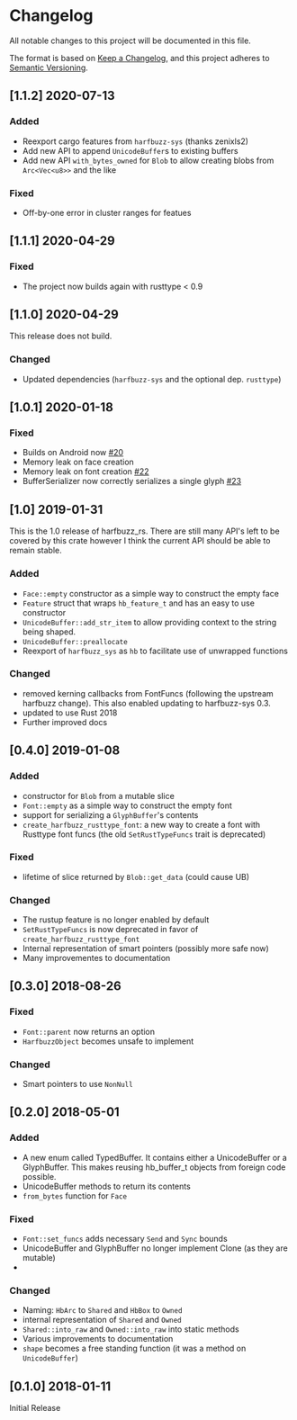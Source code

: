 # Changelog

All notable changes to this project will be documented in this file.

The format is based on [Keep a Changelog](https://keepachangelog.com/en/1.0.0/),
and this project adheres to [Semantic Versioning](https://semver.org/spec/v2.0.0.html).

## [1.1.2] 2020-07-13

### Added

- Reexport cargo features from `harfbuzz-sys` (thanks zenixls2)
- Add new API to append `UnicodeBuffer`s to existing buffers
- Add new API `with_bytes_owned` for `Blob` to allow creating blobs from `Arc<Vec<u8>>` and the like

### Fixed

- Off-by-one error in cluster ranges for featues

## [1.1.1] 2020-04-29

### Fixed

- The project now builds again with rusttype < 0.9

## [1.1.0] 2020-04-29

This release does not build.

### Changed

- Updated dependencies (`harfbuzz-sys` and the optional dep. `rusttype`)

## [1.0.1] 2020-01-18

### Fixed

- Builds on Android now [#20](https://github.com/manuel-rhdt/harfbuzz_rs/pull/20)
- Memory leak on face creation
- Memory leak on font creation [#22](https://github.com/manuel-rhdt/harfbuzz_rs/pull/22)
- BufferSerializer now correctly serializes a single glyph [#23](https://github.com/manuel-rhdt/harfbuzz_rs/issues/23)

## [1.0] 2019-01-31

This is the 1.0 release of harfbuzz_rs. There are still many API's left to be
covered by this crate however I think the current API should be able to remain
stable.

### Added

- `Face::empty` constructor as a simple way to construct the empty face
- `Feature` struct that wraps `hb_feature_t` and has an easy to use constructor
- `UnicodeBuffer::add_str_item` to allow providing context to the string
  being shaped.
- `UnicodeBuffer::preallocate`
- Reexport of `harfbuzz_sys` as `hb` to facilitate use of unwrapped functions

### Changed

- removed kerning callbacks from FontFuncs (following the upstream harfbuzz
  change). This also enabled updating to harfbuzz-sys 0.3.
- updated to use Rust 2018
- Further improved docs

## [0.4.0] 2019-01-08

### Added

- constructor for `Blob` from a mutable slice
- `Font::empty` as a simple way to construct the empty font
- support for serializing a `GlyphBuffer`'s contents
- `create_harfbuzz_rusttype_font`: a new way to create a font with Rusttype font
  funcs (the old `SetRustTypeFuncs` trait is deprecated)

### Fixed

- lifetime of slice returned by `Blob::get_data` (could cause UB)

### Changed

- The rustup feature is no longer enabled by default
- `SetRustTypeFuncs` is now deprecated in favor of
  `create_harfbuzz_rusttype_font`
- Internal representation of smart pointers (possibly more safe now)
- Many improvementes to documentation

## [0.3.0] 2018-08-26

### Fixed

- `Font::parent` now returns an option
- `HarfbuzzObject` becomes unsafe to implement

### Changed

- Smart pointers to use `NonNull`

## [0.2.0] 2018-05-01

### Added

- A new enum called TypedBuffer. It contains either a UnicodeBuffer or a GlyphBuffer. This makes reusing hb_buffer_t objects from foreign code possible.
- UnicodeBuffer methods to return its contents
- `from_bytes` function for `Face`

### Fixed

- `Font::set_funcs` adds necessary `Send` and `Sync` bounds
- UnicodeBuffer and GlyphBuffer no longer implement Clone (as they are
  mutable)
-

### Changed

- Naming: `HbArc` to `Shared` and `HbBox` to `Owned`
- internal representation of `Shared` and `Owned`
- `Shared::into_raw` and `Owned::into_raw` into static methods
- Various improvements to documentation
- `shape` becomes a free standing function (it was a method on `UnicodeBuffer`)

## [0.1.0] 2018-01-11

Initial Release

